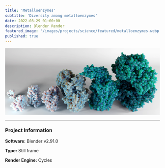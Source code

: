 ```yaml
---
title: 'Metalloenzymes'
subtitle: 'Diversity among metalloenzymes'
date: 2022-03-29 01:00:00
description: Blender Render
featured_image: '/images/projects/science/featured/metalloenzymes.webp'
published: true
---
```


![](/images/projects/science/full_size/metalloenzymes.webp)

---

### Project Information

**Software:** Blender v2.91.0

**Type:** Still frame

**Render Engine:** Cycles
